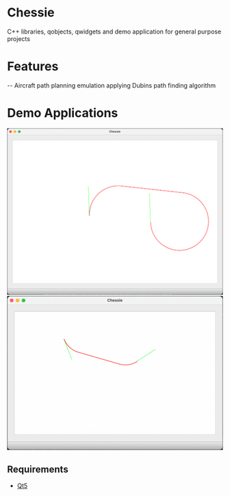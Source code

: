 # Chessie
C++ libraries, qobjects, qwidgets and demo application for general purpose projects

# Features
-- Aircraft path planning emulation applying Dubins path finding algorithm

# Demo Applications

![Dubins Path Demo 1](https://github.com/dogukanarat/Chessie/blob/master/Document/DubinsPathDemo1.png)
![Dubins Path Demo 2](https://github.com/dogukanarat/Chessie/blob/master/Document/DubinsPathDemo2.png)

## Requirements
- [Qt5](https://www.qt.io/download-open-source/)
